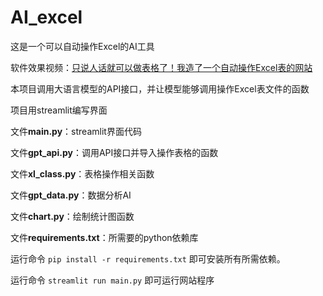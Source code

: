 # AI_excel
这是一个可以自动操作Excel的AI工具

软件效果视频：[只说人话就可以做表格了！我造了一个自动操作Excel表的网站](https://www.bilibili.com/video/BV1sJFpebEWa/?share_source=copy_web&vd_source=daff82a5486ca8fb08383c0e69582854)

本项目调用大语言模型的API接口，并让模型能够调用操作Excel表文件的函数

项目用streamlit编写界面

文件**main.py**：streamlit界面代码

文件**gpt_api.py**：调用API接口并导入操作表格的函数

文件**xl_class.py**：表格操作相关函数

文件**gpt_data.py**：数据分析AI

文件**chart.py**：绘制统计图函数

文件**requirements.txt**：所需要的python依赖库

运行命令 `pip install -r requirements.txt` 即可安装所有所需依赖。

运行命令 `streamlit run main.py` 即可运行网站程序
